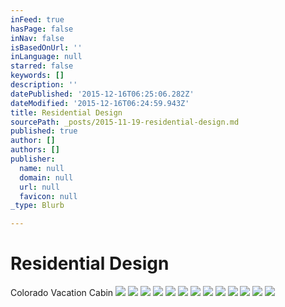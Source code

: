 ```yaml
---
inFeed: true
hasPage: false
inNav: false
isBasedOnUrl: ''
inLanguage: null
starred: false
keywords: []
description: ''
datePublished: '2015-12-16T06:25:06.282Z'
dateModified: '2015-12-16T06:24:59.943Z'
title: Residential Design
sourcePath: _posts/2015-11-19-residential-design.md
published: true
author: []
authors: []
publisher:
  name: null
  domain: null
  url: null
  favicon: null
_type: Blurb

---
```

# Residential Design

Colorado Vacation Cabin
![](https://the-grid-user-content.s3-us-west-2.amazonaws.com/59c77cbe-b99b-48b4-82f6-67d9ce0d7a0c.jpg)
![](https://the-grid-user-content.s3-us-west-2.amazonaws.com/2827a273-90f0-45dc-9e7c-a05285db4b00.png)
![](https://the-grid-user-content.s3-us-west-2.amazonaws.com/f46abb99-9ba1-4e88-9152-edf3a62567c7.png)
![](https://the-grid-user-content.s3-us-west-2.amazonaws.com/64951460-cf75-4132-bdf3-c3ebf569358b.png)
![](https://the-grid-user-content.s3-us-west-2.amazonaws.com/b775cbf3-fe07-4d36-986e-68d0ab438748.png)
![](https://the-grid-user-content.s3-us-west-2.amazonaws.com/8b4da938-910b-4b13-94c2-8a7d7547d7ee.png)
![](https://the-grid-user-content.s3-us-west-2.amazonaws.com/761c5620-9b4d-4174-9b11-521e266d75d5.png)
![](https://the-grid-user-content.s3-us-west-2.amazonaws.com/6828e518-7280-4a37-807a-f62092d87df6.png)
![](https://the-grid-user-content.s3-us-west-2.amazonaws.com/b8ca32b2-4c0f-4d35-b7ab-90790c957711.png)
![](https://the-grid-user-content.s3-us-west-2.amazonaws.com/06dd563e-670a-4c24-b6d7-46eb2fa147d9.jpg)
![](https://the-grid-user-content.s3-us-west-2.amazonaws.com/b32d7dd1-574e-47b1-8284-e65394ff7b8b.jpg)
![](https://the-grid-user-content.s3-us-west-2.amazonaws.com/1d550687-d69a-4064-add1-107ee713e7d6.png)
![](https://the-grid-user-content.s3-us-west-2.amazonaws.com/168ce503-c539-49fb-9a23-7a80140fcd61.jpg)